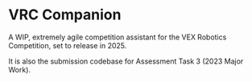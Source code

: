 # VRC Companion

A WIP, extremely agile competition assistant for the VEX Robotics Competition, set to release in 2025.

It is also the submission codebase for Assessment Task 3 (2023 Major Work).
